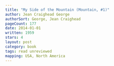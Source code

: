 ```yaml
---
title: "My Side of the Mountain (Mountain, #1)"
author: Jean Craighead George
authorSort: George, Jean Craighead
pageCount: 177
date: 2014-01-01
written: 1959
stars: 4
layout: post
category: book
tags: read unreviewed
mapping: USA, North America
---
```

